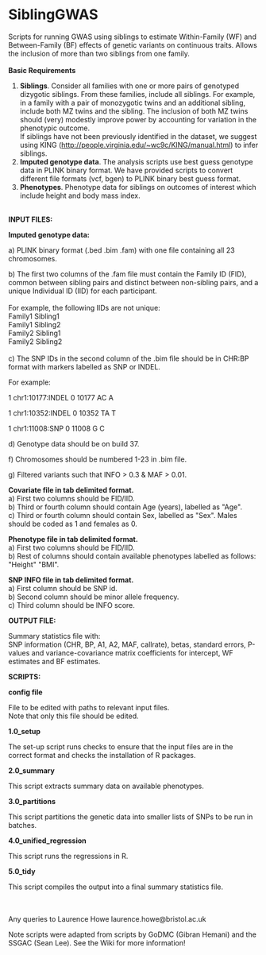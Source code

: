 # SiblingGWAS

Scripts for running GWAS using siblings to estimate Within-Family (WF) and Between-Family (BF) effects of genetic variants on continuous traits. Allows the inclusion of more than two siblings from one family.
<br>
<br>
<b> Basic Requirements </b>

1) <b> Siblings</b>. Consider all families with one or more pairs of genotyped dizygotic siblings. From these families, include all siblings. For example, in a family with a pair of monozygotic twins and an additional sibling, include both MZ twins and the sibling. The inclusion of both MZ twins should (very) modestly improve power by accounting for variation in the phenotypic outcome.  
If siblings have not been previously identified in the dataset, we suggest using KING (http://people.virginia.edu/~wc9c/KING/manual.html) to infer siblings.
2) <b> Imputed genotype data</b>. The analysis scripts use best guess genotype data in PLINK binary format. We have provided scripts to convert different file formats (vcf, bgen) to PLINK binary best guess format.
3) <b> Phenotypes</b>. Phenotype data for siblings on outcomes of interest which include height and body mass index.
<br>
<b> INPUT FILES: </b>

<b> Imputed genotype data:</b> <br/>
  
a) PLINK binary format (.bed .bim .fam) with one file containing all 23 chromosomes. <br/>
  
b) The first two columns of the .fam file must contain the Family ID (FID), common between sibling pairs and distinct between non-sibling pairs, and a unique Individual ID (IID) for each participant. <br/>
<br/>
For example, the following IIDs are not unique: <br/>
Family1 Sibling1 <br/>
Family1 Sibling2 <br/>
Family2 Sibling1 <br/>
Family2 Sibling2 <br/>
<br/>
c) The SNP IDs in the second column of the .bim file should be in CHR:BP format with markers labelled as SNP or INDEL.  

For example:  

1       chr1:10177:INDEL        0       10177   AC      A  

1       chr1:10352:INDEL        0       10352   TA      T  

1       chr1:11008:SNP          0       11008   G       C
  
  
d) Genotype data should be on build 37.  

f) Chromosomes should be numbered 1-23 in .bim file.  

g) Filtered variants such that INFO > 0.3 & MAF > 0.01.  


<b>Covariate file in tab delimited format. </b> <br/>
a) First two columns should be FID/IID. <br/>
b) Third or fourth column should contain Age (years), labelled as "Age". <br/>
c) Third or fourth column should contain Sex, labelled as "Sex". Males should be coded as 1 and females as 0. <br/>

<b>Phenotype file in tab delimited format. </b> <br/>
a) First two columns should be FID/IID. <br/>
b) Rest of columns should contain available phenotypes labelled as follows: "Height" "BMI". <br/>

<b> SNP INFO file in tab delimited format. </b> <br/>
a) First column should be SNP id. <br/>
b) Second column should be minor allele frequency. <br/>
c) Third column should be INFO score. <br/>

<b> OUTPUT FILE: </b>

Summary statistics file with: <br/>
SNP information (CHR, BP, A1, A2, MAF, callrate), betas, standard errors, P-values and variance-covariance matrix coefficients for intercept, WF estimates and BF estimates.

<b> SCRIPTS: </b>  

<b> config file </b>

File to be edited with paths to relevant input files. <br/>
Note that only this file should be edited. <br/>

<b> 1.0_setup </b>

The set-up script runs checks to ensure that the input files are in the correct format and checks the installation of R packages.

<b> 2.0_summary </b>

This script extracts summary data on available phenotypes.

<b> 3.0_partitions </b>

This script partitions the genetic data into smaller lists of SNPs to be run in batches.

<b> 4.0_unified_regression </b> 

This script runs the regressions in R.

<b> 5.0_tidy </b> 

This script compiles the output into a final summary statistics file.

<br>
<br>
Any queries to Laurence Howe laurence.howe@bristol.ac.uk

Note scripts were adapted from scripts by GoDMC (Gibran Hemani) and the SSGAC (Sean Lee). See the Wiki for more information!
